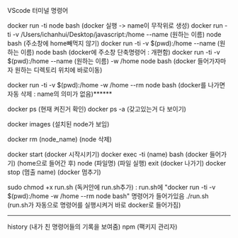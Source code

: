 VScode 터미널 명령어

docker run -ti node bash                                                                   (docker 실행 -> name이 무작위로 생성)
docker run -ti -v /Users/ichanhui/Desktop/javascript:/home --name (원하는 이름) node bash     (주소창에 home빼먹지 않기) 
docker run -ti -v $(pwd):/home --name (원하는 이름) node bash                                 (docker에 주소창 단축명령어 : 개편함) 
docker run -ti -v $(pwd):/home --name (원하는 이름) -w /home node bash                        (docker 들어가자마자 원하는 디렉토리 위치에 바로이동)

docker run -ti -v $(pwd):/home -w /home --rm node bash                                     (docker를 나가면 자동 삭제 : name의 의미가 없음)******


docker ps             (현재 켜진거 확인)
docker ps -a          (갖고있는거 다 보이기)

docker images         (설치된 node가 보임)

docker rm (node_name) (node 삭제)

docker start                    (docker 시작시키기)
docker exec -ti (name) bash     (docker 들어가기)
(home으로 들어간 후) node (파일명)   (파일 실행)
exit                            (docker 나가기)
docker stop (멈출 name)          (docker 멈추기)

sudo chmod +x run.sh          (독커안에 run.sh추가) : run.sh에 "docker run -ti -v $(pwd):/home -w /home --rm node bash" 명령어가 들어가있음
./run.sh                      (run.sh가 자동으로 명령어를 실행시켜거 바로 docker로 들어가짐)



-----------------------------------------------------------
history (내가 친 명령어들의 기록을 보여줌)
npm     (팩키지 관리자)
